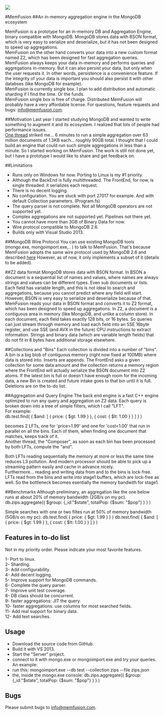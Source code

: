 ![](https://github.com/MemFusion/memfusion_prototype/docs/MF_logo_Memfusion.png)

#MemFusion
##An in-memory aggregation engine in the MongoDB ecosystem

MemFusion is a prototype for an in-memory DB and Aggregation Engine, binary compatible with MongoDB.
MongoDB stores data with BSON format, which is very easy to serialize and deserialize, but it has not been designed to speed up aggregations.<br>
MemFusion on the other hand converts your data into a new custom format named Z2, which has been designed for fast aggregation queries.
MemFusion always keeps your data in-memory and performs queries and aggregations in-memory.
But it can also persist your data, but only when the user requests it. In other words, persistence is a convenience feature.
If the integrity of your data is important you should also persist it with other databses (like MongoDB for example).<br>
MemFusion is currently single box. I plan to add distribution and automatic sharding if I find the time. Or the funds.<br>
MemFusion single box is free of charge. Distributed MemFusion will probably have a very affordable license.
For questions, feature requests and bugs: info@memfusion.com.

##Motivation
Last year I started studying MongoDB and wanted to write something to augment it and its ecosystem.
I realized that lots of people had performance issues.<br>
[One thread](https://groups.google.com/d/msgid/mongodb-user/f55b3e32-6bf8-4080-9f58-d8cdc0deb2af%40googlegroups.com?utm_medium=email&utm_source=footer)  striked me... 6 minutes to run a simple aggregation over 63 million documents of 1.3KB each... roughly 90GB total.
I thought that I could build an engine that could run such simple aggregations in less than a minute. So I started working on MemFusion.
The work is still not done yet, but I have a prototype I would like to share and get feedback on.

##Limitations
- Runs only on Windows for now. Porting to Linux is my #1 priority.<br>
- Although the BackEnd is fully multithreaded. The FrontEnd, for now, is single threaded: it serializes each request.<br>
- There is no decent logging.<br>
- No configuration. You are stuck with port 27017 for example. And with default Collection parameters. (Program.fs)<br>
- The query parser is not complete. Not all MongoDB operators are not supported yet.<br>
- Complex aggregations are not supported yet. Pipelines not there yet.<br>
- You cannot have more than 3GB of Binary Data for now.<br>
- Wire protocol compatible to MongoDB 2.6.<br>
- Builds only with Visual Studio 2013.<br>

##MongoDB Wire Protocol
You can use existing MongoDB tools (mongo.exe, mongoimport.exe,.. ) to talk to MemFusion.
That's because MemFusion adopts the same wire protocol used by MongoDB 2.6 and described [here](http://docs.mongodb.org/meta-driver/latest/legacy/mongodb-wire-protocol/)
However, as of now, it only implements a subset of it (details to be added).


##Z2 data format
MongoDB stores data with BSON format.
In BSON a document is a sequential list of names and values, where names are always strings and values can be different types. Even sub documents or lists.
Each field has variable length, and this is not ideal to search and aggregations, because you cannot predict where any field will start.
However, BSON is very easy to serialize and deserialize because of that.
MemFusion reads your data in BSON format and converts it to Z2 format, which has been designed to speed up aggregations.
In Z2, a document is a contiguous area in memory (like MongoDB, and unlike a column store).
In each document, each field takes exactly 128 bits, or 16 bytes.
So queries can just stream through memory and load each field into an SSE 16byte register, and use SSE (and AVX in the future) CPU instructions
to extract information.
Strings and binary data (which are variable length fields) that do not fit in 8 bytes have additional storage elsewhere.


##Collections and "Bins"
Each collection is divided into a number of "bins".
A bin is a big blob of contiguous memory (right now fixed at 100MB) where data is stored into.
Inserts are appends. The FrontEnd asks a given collection for some data amount and the collection
returns a memory region where the FrontEnd will actually serialize the BSON document into Z2 atoms.
If the latest bin is full or doesn't have enough room for the incoming data, a new Bin is created and future intake goes to that bin until
it is full.
Deletions are on the to-do list.


##Aggregation and Query Engine
The back end engine is a fast C++ engine optimized to run any query and aggregation on Z2 data.
Each query is broken down into a tree of simple filters, which I call "LFT".<br>
For example:<br>
db.test.find(  { $and: [ { price: { $gt: 1.99 } }, { cost: { $lt: 1.00 } } ] } )

becomes 2 LFTs, one for 'price>1.99' and one for 'cost<1.00' that run in parallel on all the bins.
Each of them, when finding one document that matches, keeps track of it.<br>
Another thread, the "Composer", as soon as each bin has been processed by both LFTs, compute the "and".

Both LFTs reading sequentially the memory at more or less the same time reduces L3 pollution.
And modern processor should be able to pick up a streaming pattern easily and cache in advance nicely.<br>
Furthermore... reading and writing data from and to the bins is lock-free.
LFTs read from the bins and write into stage1 buffers, which are lock-free as well.
So the bottleneck becomes esentially the memory bandwith for stage1.

##Benchmarks
Although preliminary, an aggregation like the one below runs at about 20% of memory bandwidth (2GB/s on my pc).<br>
    db.zips.aggregate({ $group: {_id:"$state", totalPop: {$sum: "$pop"} } } )

Simple searches with one or two filtes run at 50% of memory bandwidth (5GB/s on my pc):
    db.test.find(  { price: { $gt: 1.99 } } )
    db.test.find(  { $and: [ { price: { $gt: 1.99 } }, { cost: { $lt: 1.00 } } ] } )


## Features in to-do list
Not in my priority order. Please indicate your most favorite features.

1-  Port to linux.<br>
2-  Sharding.<br>
3-  Add configurability.<br>
4-  Add decent logging.<br>
5-  Improve support for MongoDB commands.<br>
6-  Complete the query parser.<br>
7-  Improve unit test coverage.<br>
8-  DB class should be concurrent.<br>
9-  faster aggregations: JIT the query.<br>
10- faster aggregations: use columns for most searched fields.<br>
11- Add real support for binary data.<br>
12- Add text searches.<br>


## Usage
- Download the source code from GitHub.
- Build it with VS 2013.
- Start the "Server" project.
- connect to it with mongo.exe or mongoimport.exe and try your queries.
An example:
- run this:  mongoimport.exe --db test --collection zips --file zips.json 
- the, inside the mongo.exe console:
    db.zips.aggregate({ $group: {_id:"$state", totalPop: {$sum: "$pop"} } } )


## Bugs
Please submit bugs to info@memfusion.com.

